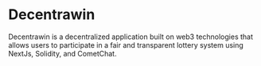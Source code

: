 # Decentrawin

Decentrawin is a decentralized application built on web3 technologies that allows users to participate in a fair and transparent lottery system using NextJs, Solidity, and CometChat.
